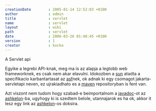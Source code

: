 ```yaml
---
creationDate        : 2005-01-14 12:52:03 +0100 
author              : admin 
title               : servlet 
name                : servlet 
layout              : wiki 
path                : servlet 
date                : 2006-03-26 01:48:45 +0100 
version             : 1 
creator             : kocka 
---
```

A Servlet api

Egyike a legrebi API-knak, meg ma is az alapja a legtobb web frameworknek, es csak nem akar elavulni. Idokozben a [sun](Sun.html) atadta a specifikacio karbantartasat az [asf](ASF.html)nek, ok adnak ki egy csomagot jakarta-servletapi neven, ez ujrakiadhato es a [maven](maven.html) repositoryban is fent van.

Azt viszont nem tudom hogy szabad-e beimportalnom a [javadoc](javadoc.html)-ot az [ashkelon](ashkelon.html)-ba, ugyhogy ki is szedtem belole, utannajarok es ha ok, akkor it lesz egy link az [ashkelon](ashkelon.html)-os doksira.
